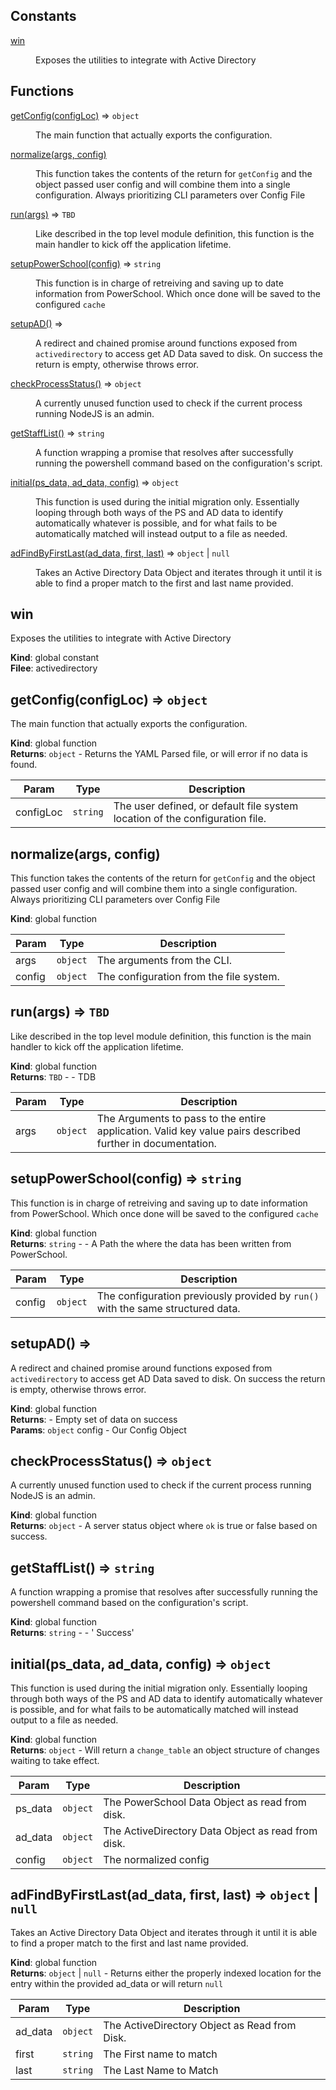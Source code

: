 ## Constants

<dl>
<dt><a href="#win">win</a></dt>
<dd><p>Exposes the utilities to integrate with Active Directory</p>
</dd>
</dl>

## Functions

<dl>
<dt><a href="#getConfig">getConfig(configLoc)</a> ⇒ <code>object</code></dt>
<dd><p>The main function that actually exports the configuration.</p>
</dd>
<dt><a href="#normalize">normalize(args, config)</a></dt>
<dd><p>This function takes the contents of the return for <code>getConfig</code> and the object
passed user config and will combine them into a single configuration.
Always prioritizing CLI parameters over Config File</p>
</dd>
<dt><a href="#run">run(args)</a> ⇒ <code>TBD</code></dt>
<dd><p>Like described in the top level module definition, this function is the
main handler to kick off the application lifetime.</p>
</dd>
<dt><a href="#setupPowerSchool">setupPowerSchool(config)</a> ⇒ <code>string</code></dt>
<dd><p>This function is in charge of retreiving and saving up to date information
from PowerSchool. Which once done will be saved to the configured <code>cache</code></p>
</dd>
<dt><a href="#setupAD">setupAD()</a> ⇒</dt>
<dd><p>A redirect and chained promise around functions exposed from <code>activedirectory</code>
to access get AD Data saved to disk. On success the return is empty, otherwise throws error.</p>
</dd>
<dt><a href="#checkProcessStatus">checkProcessStatus()</a> ⇒ <code>object</code></dt>
<dd><p>A currently unused function used to check if the current process running NodeJS is an admin.</p>
</dd>
<dt><a href="#getStaffList">getStaffList()</a> ⇒ <code>string</code></dt>
<dd><p>A function wrapping a promise that resolves after successfully running
the powershell command based on the configuration&#39;s script.</p>
</dd>
<dt><a href="#initial">initial(ps_data, ad_data, config)</a> ⇒ <code>object</code></dt>
<dd><p>This function is used during the initial migration only.
Essentially looping through both ways of the PS and AD data to identify
automatically whatever is possible, and for what fails to be automatically matched
will instead output to a file as needed.</p>
</dd>
<dt><a href="#adFindByFirstLast">adFindByFirstLast(ad_data, first, last)</a> ⇒ <code>object</code> | <code>null</code></dt>
<dd><p>Takes an Active Directory Data Object and iterates through it
until it is able to find a proper match to the first and last name provided.</p>
</dd>
</dl>

<a name="win"></a>

## win
Exposes the utilities to integrate with Active Directory

**Kind**: global constant  
**Filee**: activedirectory  
<a name="getConfig"></a>

## getConfig(configLoc) ⇒ <code>object</code>
The main function that actually exports the configuration.

**Kind**: global function  
**Returns**: <code>object</code> - Returns the YAML Parsed file, or will error if no data is found.  

| Param | Type | Description |
| --- | --- | --- |
| configLoc | <code>string</code> | The user defined, or default file system location of the configuration file. |

<a name="normalize"></a>

## normalize(args, config)
This function takes the contents of the return for `getConfig` and the object
passed user config and will combine them into a single configuration.
Always prioritizing CLI parameters over Config File

**Kind**: global function  

| Param | Type | Description |
| --- | --- | --- |
| args | <code>object</code> | The arguments from the CLI. |
| config | <code>object</code> | The configuration from the file system. |

<a name="run"></a>

## run(args) ⇒ <code>TBD</code>
Like described in the top level module definition, this function is the
main handler to kick off the application lifetime.

**Kind**: global function  
**Returns**: <code>TBD</code> - - TDB  

| Param | Type | Description |
| --- | --- | --- |
| args | <code>object</code> | The Arguments to pass to the entire application. Valid key value pairs described further in documentation. |

<a name="setupPowerSchool"></a>

## setupPowerSchool(config) ⇒ <code>string</code>
This function is in charge of retreiving and saving up to date information
from PowerSchool. Which once done will be saved to the configured `cache`

**Kind**: global function  
**Returns**: <code>string</code> - - A Path the where the data has been written from PowerSchool.  

| Param | Type | Description |
| --- | --- | --- |
| config | <code>object</code> | The configuration previously provided by `run()` with the same structured data. |

<a name="setupAD"></a>

## setupAD() ⇒
A redirect and chained promise around functions exposed from `activedirectory`
to access get AD Data saved to disk. On success the return is empty, otherwise throws error.

**Kind**: global function  
**Returns**: - Empty set of data on success  
**Params**: <code>object</code> config - Our Config Object  
<a name="checkProcessStatus"></a>

## checkProcessStatus() ⇒ <code>object</code>
A currently unused function used to check if the current process running NodeJS is an admin.

**Kind**: global function  
**Returns**: <code>object</code> - A server status object where `ok` is true or false based on success.  
<a name="getStaffList"></a>

## getStaffList() ⇒ <code>string</code>
A function wrapping a promise that resolves after successfully running
the powershell command based on the configuration's script.

**Kind**: global function  
**Returns**: <code>string</code> - - ' Success'  
<a name="initial"></a>

## initial(ps_data, ad_data, config) ⇒ <code>object</code>
This function is used during the initial migration only.
Essentially looping through both ways of the PS and AD data to identify
automatically whatever is possible, and for what fails to be automatically matched
will instead output to a file as needed.

**Kind**: global function  
**Returns**: <code>object</code> - Will return a `change_table` an object structure of changes
waiting to take effect.  

| Param | Type | Description |
| --- | --- | --- |
| ps_data | <code>object</code> | The PowerSchool Data Object as read from disk. |
| ad_data | <code>object</code> | The ActiveDirectory Data Object as read from disk. |
| config | <code>object</code> | The normalized config |

<a name="adFindByFirstLast"></a>

## adFindByFirstLast(ad_data, first, last) ⇒ <code>object</code> \| <code>null</code>
Takes an Active Directory Data Object and iterates through it
until it is able to find a proper match to the first and last name provided.

**Kind**: global function  
**Returns**: <code>object</code> \| <code>null</code> - Returns either the properly indexed location for the entry
within the provided ad_data or will return `null`  

| Param | Type | Description |
| --- | --- | --- |
| ad_data | <code>object</code> | The ActiveDirectory Object as Read from Disk. |
| first | <code>string</code> | The First name to match |
| last | <code>string</code> | The Last Name to Match |

